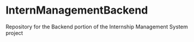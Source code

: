 # InternManagementBackend
Repository for the Backend portion of the Internship Management System project
